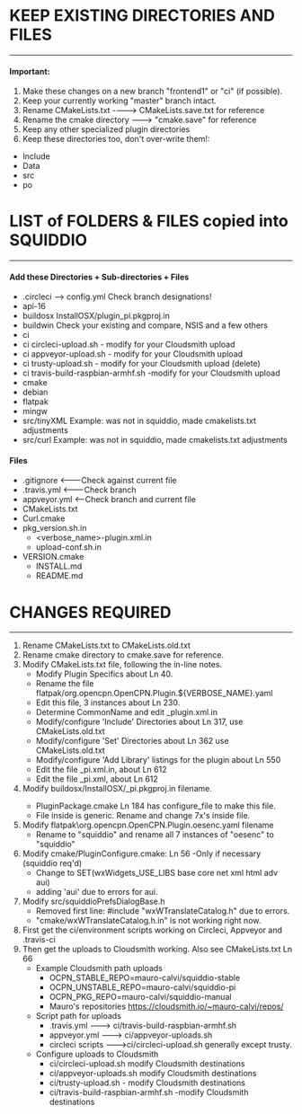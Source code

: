 # KEEP EXISTING DIRECTORIES AND FILES
-----------------------------------------------------
#### Important: 
1. Make these changes on a new branch "frontend1" or "ci" (if possible).
1. Keep your currently working "master" branch intact. 
1. Rename CMakeLists.txt ----> CMakeLists.save.txt for reference
1. Rename the cmake directory ---> "cmake.save" for reference
1. Keep any other specialized plugin directories
1. Keep these directories too, don't over-write them!:
- Include
- Data
- src
- po

# LIST of FOLDERS & FILES copied into SQUIDDIO
----------------------------------------------------
#### Add these Directories + Sub-directories + Files

- .circleci --> config.yml  Check branch designations!
- api-16
- buildosx InstallOSX/plugin_pi.pkgproj.in 
- buildwin Check your existing and compare, NSIS and a few others
- ci
- ci  circleci-upload.sh - modify for your Cloudsmith upload
- ci  appveyor-upload.sh - modify for your Cloudsmith upload
- ci  trusty-upload.sh - modify for your Cloudsmith upload  (delete)
- ci  travis-build-raspbian-armhf.sh -modify for your Cloudsmith upload
- cmake
- debian
- flatpak
- mingw
- src/tinyXML Example: was not in squiddio, made cmakelists.txt adjustments
- src/curl Example: was not in squiddio, made cmakelists.txt adjustments

#### Files
- .gitignore   <---Check against current file
- .travis.yml  <---Check branch
- appveyor.yml  <--Check branch and current file
- CMakeLists.txt
- Curl.cmake
- pkg_version.sh.in 
   - <verbose_name>-plugin.xml.in
   - upload-conf.sh.in
- VERSION.cmake
  - INSTALL.md
  - README.md
	
# CHANGES REQUIRED
----------------------------------------------------------------
1. Rename CMakeLists.txt to CMakeLists.old.txt
1. Rename cmake directory to cmake.save for reference.
1. Modify CMakeLists.txt file, following the in-line notes.
   - Modify Plugin Specifics about Ln 40.
   - Rename the file flatpak/org.opencpn.OpenCPN.Plugin.${VERBOSE_NAME}.yaml
    - Edit this file, 3 instances about Ln 230.
   - Determine CommonName and edit <squiddio>_plugin.xml.in
   - Modify/configure 'Include' Directories about Ln 317, use CMakeLists.old.txt
   - Modify/configure 'Set' Directories about Ln 362 use CMakeLists.old.txt
   - Modify/configure 'Add Library' listings for the plugin about Ln 550
   - Edit the file  <squiiddio>_pi.xml.in, about Ln 612
   - Edit the file  <squiddio>_pi.xml, about Ln 612
1. Modify buildosx/InstallOSX/<plugin>_pi.pkgproj.in filename.
   - PluginPackage.cmake Ln 184 has configure_file to make this file.
   - File inside is generic. Rename and change 7x's inside file.
1. Modify flatpak\org.opencpn.OpenCPN.Plugin.oesenc.yaml filename
   - Rename to "squiddio" and rename all 7 instances of "oesenc" to "squiddio"
1. Modify cmake/PluginConfigure.cmake: Ln 56 -Only if necessary (squiddio req'd) 
   - Change to SET(wxWidgets_USE_LIBS base core net xml html adv aui)
   - adding 'aui' due to errors for aui.
1. Modify src/squiddioPrefsDialogBase.h
   - Removed first line: #include "wxWTranslateCatalog.h" due to errors.
   - "cmake/wxWTranslateCatalog.h.in" is not working right now.
1. First get the ci/environment scripts working on Circleci, Appveyor and .travis-ci
1. Then get the uploads to Cloudsmith working. Also see CMakeLists.txt Ln 66
   - Example Cloudsmith path uploads
     - OCPN_STABLE_REPO=mauro-calvi/squiddio-stable
     - OCPN_UNSTABLE_REPO=mauro-calvi/squiddio-pi
     - OCPN_PKG_REPO=mauro-calvi/squiddio-manual
     - Mauro's repositories https://cloudsmith.io/~mauro-calvi/repos/
   - Script path for uploads
     - .travis.yml ---> ci/travis-build-raspbian-armhf.sh 
     - appveyor.yml ---> ci/appveyor-uploads.sh
     - circleci scripts --->ci/circleci-upload.sh generally except trusty.
   - Configure uploads to Cloudsmith
     - ci/circleci-upload.sh modify Cloudsmith destinations
     - ci/appveyor-uploads.sh modify Cloudsmith destinations
     - ci/trusty-upload.sh - modify Cloudsmith destinations
     - ci/travis-build-raspbian-armhf.sh -modify Cloudsmith destinations
